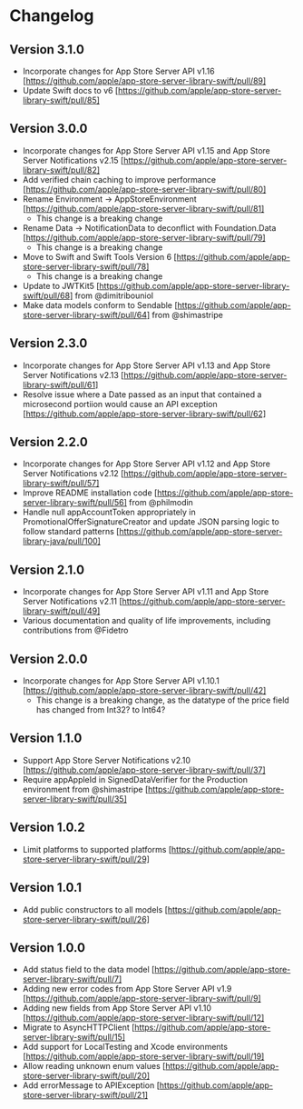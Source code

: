 # Changelog

## Version 3.1.0
- Incorporate changes for App Store Server API v1.16 [https://github.com/apple/app-store-server-library-swift/pull/89]
- Update Swift docs to v6 [https://github.com/apple/app-store-server-library-swift/pull/85]

## Version 3.0.0
- Incorporate changes for App Store Server API v1.15 and App Store Server Notifications v2.15 [https://github.com/apple/app-store-server-library-swift/pull/82]
- Add verified chain caching to improve performance [https://github.com/apple/app-store-server-library-swift/pull/80]
- Rename Environment -> AppStoreEnvironment [https://github.com/apple/app-store-server-library-swift/pull/81]
  - This change is a breaking change
- Rename Data -> NotificationData to deconflict with Foundation.Data [https://github.com/apple/app-store-server-library-swift/pull/79]
  - This change is a breaking change
- Move to Swift and Swift Tools Version 6 [https://github.com/apple/app-store-server-library-swift/pull/78]
  - This change is a breaking change
- Update to JWTKit5 [https://github.com/apple/app-store-server-library-swift/pull/68] from @dimitribouniol
- Make data models conform to Sendable [https://github.com/apple/app-store-server-library-swift/pull/64] from @shimastripe

## Version 2.3.0
- Incorporate changes for App Store Server API v1.13 and App Store Server Notifications v2.13 [https://github.com/apple/app-store-server-library-swift/pull/61]
- Resolve issue where a Date passed as an input that contained a microsecond portiion would cause an API exception [https://github.com/apple/app-store-server-library-swift/pull/62]

## Version 2.2.0
- Incorporate changes for App Store Server API v1.12 and App Store Server Notifications v2.12 [https://github.com/apple/app-store-server-library-swift/pull/57]
- Improve README installation code [https://github.com/apple/app-store-server-library-swift/pull/56] from @philmodin
- Handle null appAccountToken appropriately in PromotionalOfferSignatureCreator and update JSON parsing logic to follow standard patterns [https://github.com/apple/app-store-server-library-java/pull/100]

## Version 2.1.0
- Incorporate changes for App Store Server API v1.11 and App Store Server Notifications v2.11 [https://github.com/apple/app-store-server-library-swift/pull/49]
- Various documentation and quality of life improvements, including contributions from @Fidetro

## Version 2.0.0
- Incorporate changes for App Store Server API v1.10.1 [https://github.com/apple/app-store-server-library-swift/pull/42]
  - This change is a breaking change, as the datatype of the price field has changed from Int32? to Int64?

## Version 1.1.0
- Support App Store Server Notifications v2.10 [https://github.com/apple/app-store-server-library-swift/pull/37]
- Require appAppleId in SignedDataVerifier for the Production environment from @shimastripe [https://github.com/apple/app-store-server-library-swift/pull/35]

## Version 1.0.2
- Limit platforms to supported platforms [https://github.com/apple/app-store-server-library-swift/pull/29]

## Version 1.0.1
- Add public constructors to all models [https://github.com/apple/app-store-server-library-swift/pull/26]

## Version 1.0.0
- Add status field to the data model [https://github.com/apple/app-store-server-library-swift/pull/7]
- Adding new error codes from App Store Server API v1.9 [https://github.com/apple/app-store-server-library-swift/pull/9]
- Adding new fields from App Store Server API v1.10 [https://github.com/apple/app-store-server-library-swift/pull/12]
- Migrate to AsyncHTTPClient [https://github.com/apple/app-store-server-library-swift/pull/15]
- Add support for LocalTesting and Xcode environments [https://github.com/apple/app-store-server-library-swift/pull/19]
- Allow reading unknown enum values [https://github.com/apple/app-store-server-library-swift/pull/20]
- Add errorMessage to APIException [https://github.com/apple/app-store-server-library-swift/pull/21]
